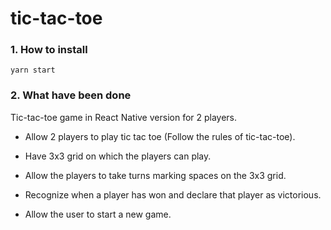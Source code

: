 # tic-tac-toe
<h3>1. How to install</h3>
<code>yarn start</code>
<h3>2. What have been done</h3>
<p>Tic-tac-toe game in React Native version for 2 players.</p>

- Allow 2 players to play tic tac toe (Follow the rules of tic-tac-toe).

- Have 3x3 grid on which the players can play.

- Allow the players to take turns marking spaces on the 3x3 grid.

- Recognize when a player has won and declare that player as victorious.

- Allow the user to start a new game.
